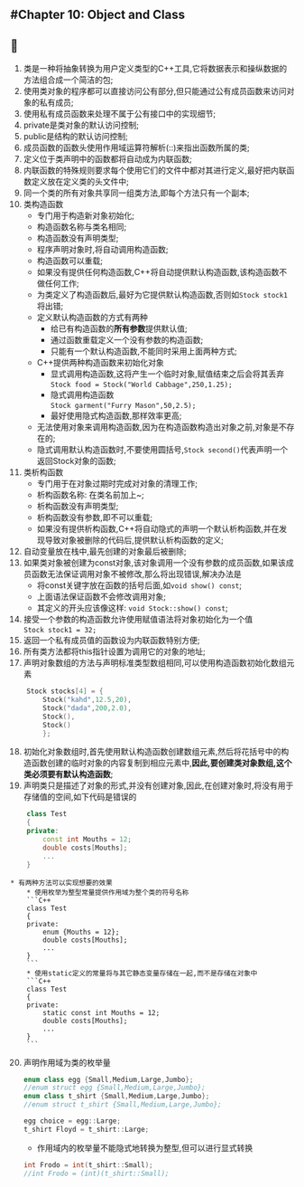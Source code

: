 #Chapter 10: Object and Class
---
:hear_no_evil:
---
1. 类是一种将抽象转换为用户定义类型的C++工具,它将数据表示和操纵数据的方法组合成一个简洁的包;
2. 使用类对象的程序都可以直接访问公有部分,但只能通过公有成员函数来访问对象的私有成员;
3. 使用私有成员函数来处理不属于公有接口中的实现细节;
4. private是类对象的默认访问控制;
5. public是结构的默认访问控制;
6. 成员函数的函数头使用作用域运算符解析(::)来指出函数所属的类;
7. 定义位于类声明中的函数都将自动成为内联函数;
8. 内联函数的特殊规则要求每个使用它们的文件中都对其进行定义,最好把内联函数定义放在定义类的头文件中;
9. 同一个类的所有对象共享同一组类方法,即每个方法只有一个副本;
10. 类构造函数
    * 专门用于构造新对象初始化;
    * 构造函数名称与类名相同;
    * 构造函数没有声明类型;
    * 程序声明对象时,将自动调用构造函数;
    * 构造函数可以重载;
    * 如果没有提供任何构造函数,C++将自动提供默认构造函数,该构造函数不做任何工作;
    * 为类定义了构造函数后,最好为它提供默认构造函数,否则如`Stock stock1`将出错;
    * 定义默认构造函数的方式有两种
        * 给已有构造函数的**所有参数**提供默认值;
        * 通过函数重载定义一个没有参数的构造函数;
        * 只能有一个默认构造函数,不能同时采用上面两种方式;
    * C++提供两种构造函数来初始化对象
        * 显式调用构造函数,这将产生一个临时对象,赋值结束之后会将其丢弃  
        `Stock food = Stock("World Cabbage",250,1.25);`
        * 隐式调用构造函数  
        `Stock garment("Furry Mason",50,2.5);`
        * 最好使用隐式构造函数,那样效率更高;
    * 无法使用对象来调用构造函数,因为在构造函数构造出对象之前,对象是不存在的;
    * 隐式调用默认构造函数时,不要使用圆括号,`Stock second()`代表声明一个返回Stock对象的函数;
11. 类析构函数
    * 专门用于在对象过期时完成对对象的清理工作;
    * 析构函数名称: 在类名前加上~;
    * 析构函数没有声明类型;
    * 析构函数没有参数,即不可以重载;
    * 如果没有提供析构函数,C++将自动隐式的声明一个默认析构函数,并在发现导致对象被删除的代码后,提供默认析构函数的定义;
12. 自动变量放在栈中,最先创建的对象最后被删除;                      
13. 如果类对象被创建为const对象,该对象调用一个没有参数的成员函数,如果该成员函数无法保证调用对象不被修改,那么将出现错误,解决办法是
    * 将const关键字放在函数的括号后面,如`void show() const`;
    * 上面语法保证函数不会修改调用对象;
    * 其定义的开头应该像这样: `void Stock::show() const`;
14. 接受一个参数的构造函数允许使用赋值语法将对象初始化为一个值  
    `Stock stock1 = 32;`
15. 返回一个私有成员值的函数设为内联函数特别方便;
16. 所有类方法都将this指针设置为调用它的对象的地址;
17. 声明对象数组的方法与声明标准类型数组相同,可以使用构造函数初始化数组元素
```C++
    Stock stocks[4] = {
        Stock("kahd",12.5,20),
        Stock("dada",200,2.0),
        Stock(),
        Stock()
        };
```   
18. 初始化对象数组时,首先使用默认构造函数创建数组元素,然后将花括号中的构造函数创建的临时对象的内容复制到相应元素中,**因此,要创建类对象数组,这个类必须要有默认构造函数**; 
19. 声明类只是描述了对象的形式,并没有创建对象,因此,在创建对象时,将没有用于存储值的空间,如下代码是错误的
```C++
    class Test
    {
    private: 
        const int Mouths = 12;
        double costs[Mouths];
        ...
    }            
```
    * 有两种方法可以实现想要的效果
        * 使用枚举为整型常量提供作用域为整个类的符号名称
        ```C++
        class Test
        {
        private: 
            enum {Mouths = 12};
            double costs[Mouths];
            ...
        }  
        ```
        * 使用static定义的常量将与其它静态变量存储在一起,而不是存储在对象中
        ```C++
        class Test
        {
        private: 
            static const int Mouths = 12;
            double costs[Mouths];
            ...
        }  
        ```
20. 声明作用域为类的枚举量
    ```C++
    enum class egg {Small,Medium,Large,Jumbo};
    //enum struct egg {Small,Medium,Large,Jumbo};
    enum class t_shirt {Small,Medium,Large,Jumbo};
    //enum struct t_shirt {Small,Medium,Large,Jumbo};
    
    egg choice = egg::Large;
    t_shirt Floyd = t_shirt::Large;
    ```     
    * 作用域内的枚举量不能隐式地转换为整型,但可以进行显式转换
    ```C++
    int Frodo = int(t_shirt::Small);
    //int Frodo = (int)(t_shirt::Small);
    ```   